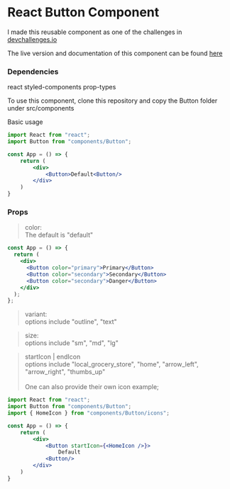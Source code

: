 # React Button Component

I made this reusable component as one of the challenges in [devchallenges.io](https://devchallenges.io)

The live version and documentation of this component can be found [here](https://button-component.netlify.app)

### Dependencies

react
styled-components
prop-types

To use this component, clone this repository and copy the Button folder under src/components

Basic usage

```jsx
import React from "react";
import Button from "components/Button";

const App = () => {
    return (
        <div>
            <Button>Default<Button/>
        </div>
    )
}
```

### Props

> color: <br>
> The default is "default"

```jsx
const App = () => {
  return (
    <div>
      <Button color="primary">Primary</Button>
      <Button color="secondary">Secondary</Button>
      <Button color="secondary">Danger</Button>
    </div>
  );
};
```

> variant: <br>
> options include "outline", "text"

> size: <br>
> options include "sm", "md", "lg"

> startIcon | endIcon<br>
> options include "local_grocery_store", "home", "arrow_left", "arrow_right", "thumbs_up"<br><br>
> One can also provide their own icon example;

```jsx
import React from "react";
import Button from "components/Button";
import { HomeIcon } from "components/Button/icons";

const App = () => {
    return (
        <div>
            <Button startIcon={<HomeIcon />}>
                Default
            <Button/>
        </div>
    )
}
```
